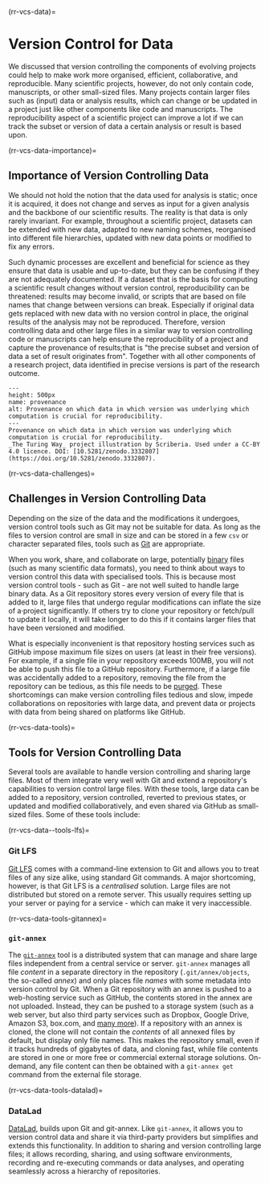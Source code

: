(rr-vcs-data)=
# Version Control for Data

We discussed that version controlling the components of evolving projects could help to make work more organised, efficient, collaborative, and reproducible.
Many scientific projects, however, do not only contain code, manuscripts, or other small-sized files.
Many projects contain larger files such as (input) data or analysis results, which can change or be updated in a project just like other components like code and manuscripts.
The reproducibility aspect of a scientific project can improve a lot if we can track the subset or version of data a certain analysis or result is based upon.

(rr-vcs-data-importance)=
## Importance of Version Controlling Data

We should not hold the notion that the data used for analysis is static; once it is acquired, it does not change and serves as input for a given analysis and the backbone of our scientific results.
The reality is that data is only rarely invariant.
For example, throughout a scientific project, datasets can be extended with new data, adapted to new naming schemes, reorganised into different file hierarchies, updated with new data points or modified to fix any errors.

Such dynamic processes are excellent and beneficial for science as they ensure that data is usable and up-to-date, but they can be confusing if they are not
adequately documented.
If a dataset that is the basis for computing a scientific result changes without version control, reproducibility can be threatened: results may become invalid, or scripts that are based on file names that change between versions can break.
Especially if original data gets replaced with new data with no version control in place, the original results of the analysis may not be reproduced.
Therefore, version controlling data and other large files in a similar way to version controlling code or manuscripts can help ensure the reproducibility of a project and capture the provenance of results;that is "the precise subset and version of data a set of result originates from".
Together with all other components of a research project, data identified in precise versions is part of the research outcome.

```{figure} ../../figures/provenance.jpg
---
height: 500px
name: provenance
alt: Provenance on which data in which version was underlying which computation is crucial for reproducibility.
---
Provenance on which data in which version was underlying which computation is crucial for reproducibility.
_The Turing Way_ project illustration by Scriberia. Used under a CC-BY 4.0 licence. DOI: [10.5281/zenodo.3332807](https://doi.org/10.5281/zenodo.3332807).
```

(rr-vcs-data-challenges)=
## Challenges in Version Controlling Data

Depending on the size of the data and the modifications it undergoes, version control tools such as Git may not be suitable for data.
As long as the files to version control are small in size and can be stored in a few `csv` or character separated files, tools such as [Git](https://git-scm.com/) are appropriate.

When you work, share, and collaborate on large, potentially [binary](https://en.wikipedia.org/wiki/Binary_file) files (such as many scientific data formats), you need to think about ways to version control this data with specialised tools.
This is because most version control tools - such as Git - are not well suited to handle large binary data.
As a Git repository stores every version of every file that is added to it, large files that undergo regular modifications can inflate the size of a·project significantly.
If others try to clone your repository or fetch/pull to update it locally, it will take longer to do this if it contains larger files that have been versioned and modified.

What is especially inconvenient is that repository hosting services such as GitHub impose maximum file sizes on users (at least in their free versions).
For example, if a single file in your repository exceeds 100MB, you will not be able to push this file to a GitHub repository.
Furthermore, if a large file was accidentally added to a repository, removing the file from the repository can be tedious, as this file needs to be [purged](https://help.github.com/en/github/authenticating-to-github/removing-sensitive-data-from-a-repository).
These shortcomings can make version controlling files tedious and slow, impede collaborations on repositories with large data, and prevent data or projects with data from being shared on platforms like GitHub.

(rr-vcs-data-tools)=
## Tools for Version Controlling Data

Several tools are available to handle version controlling and sharing large
files.
Most of them integrate very well with Git and extend a repository's capabilities to version control large files.
With these tools, large data can be added to a repository, version controlled, reverted to previous states, or updated and modified collaboratively, and even shared via GitHub as small-sized files.
Some of these tools include:

(rr-vcs-data--tools-lfs)=
### Git LFS

[Git LFS](https://git-lfs.github.com/) comes with a command-line extension to Git and allows you to treat files of any size alike, using standard Git commands.
A major shortcoming, however, is that Git LFS is a _centralised_ solution.
Large files are not distributed but stored on a remote server.
This usually requires setting up your server or paying for a service - which can make it very inaccessible.

(rr-vcs-data-tools-gitannex)=
### `git-annex`

The [`git-annex`](https://git-annex.branchable.com/) tool is a distributed system that can manage and share large files independent from a central service or server.
`git-annex` manages all file _content_ in a separate directory in the repository (`.git/annex/objects`, the so-called _annex_) and only places file _names_ with some metadata into version control by Git.
When a Git repository with an annex is pushed to a web-hosting service such as GitHub, the contents stored in the annex are not uploaded.
Instead, they can be pushed to a storage system (such as a web server, but also third party services such as Dropbox, Google Drive, Amazon S3, box.com, and [many more](https://git-annex.branchable.com/special_remotes/)).
If a repository with an annex is cloned, the clone will not contain the _contents_ of all annexed files by default, but display only file names.
This makes the repository small, even if it tracks hundreds of gigabytes of data, and cloning fast, while file contents are stored in one or more free or commercial external storage solutions.
On-demand, any file content can then be obtained with a `git-annex get` command from the external file storage.

(rr-vcs-data-tools-datalad)=
### DataLad

[DataLad](https://www.datalad.org/), builds upon Git and git-annex.
Like `git-annex`, it allows you to version control data and share it via third-party providers but simplifies and extends this functionality.
In addition to sharing and version controlling large files; it allows recording, sharing, and using software environments, recording and re-executing commands or data analyses, and operating seamlessly across a hierarchy of repositories.
